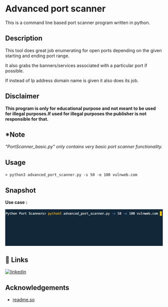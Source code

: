 
# Advanced port scanner

This is a command line based port scanner program written in python.

## Description 

This tool does great job enumerating for open ports depending on the given starting and ending port range.

It also grabs the banners/services associated with a particular port if possible.

If instead of Ip address domain name is given it also does its job.

## Disclaimer 

**This program is only for educational purpose and not meant to be used for illegal purposes.If used for illegal purposes the publisher is not responsible for that.**

## *Note 

*"PortScanner_basic.py" only contains very basic port scanner functionality.*

## Usage

`> python3 advanced_port_scanner.py -s 50 -e 100 vulnweb.com`


## Snapshot

**Use case :**

![App Screenshot](https://github.com/Animesh-Maji/python-scripts/blob/master/Python%20Port%20Scanners/img/usage.png?raw=true)

## 🔗 Links
[![linkedin](https://img.shields.io/badge/linkedin-0A66C2?style=for-the-badge&logo=linkedin&logoColor=white)](https://www.linkedin.com/in/animesh-maji/)

## Acknowledgements

 - [readme.so](https://readme.so/editor)


